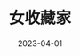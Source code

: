 ---
title: "女收藏家"
date: "2023-04-01"
price: "60.00"
theaters: ["中国电影资料馆艺术影院"]
remark: ['学术放映', '1967']
---